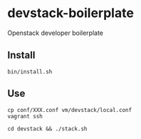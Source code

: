 # devstack-boilerplate
Openstack developer boilerplate

## Install
```
bin/install.sh
```

## Use
```
cp conf/XXX.conf vm/devstack/local.conf
vagrant ssh

cd devstack && ./stack.sh
```
